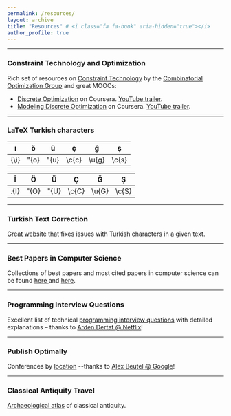 ```yaml
---
permalink: /resources/
layout: archive
title: "Resources" # <i class="fa fa-book" aria-hidden="true"></i> 
author_profile: true
---
```


---
### Constraint Technology and Optimization

Rich set of resources on [Constraint Technology](http://www.it.uu.se/research/group/astra/resources/constraint) by the [Combinatorial Optimization Group](http://www.it.uu.se/research/group/astra/) and great MOOCs:
* [Discrete Optimization](https://www.coursera.org/course/optimization) on Coursera. [YouTube trailer](https://www.youtube.com/watch?v=Y2Cv_cdKo0A). 
* [Modeling Discrete Optimization](https://www.coursera.org/course/modelingoptimization) on Coursera. [YouTube trailer](https://www.youtube.com/watch?v=mN-XvxgeDhc).

---

### LaTeX Turkish characters 


|    ı  |  ö    | ü     |   ç   |   ğ    |  ş    |
| ---- | ---- | ---- | ---- | ---- | ---- |
|   {\i} | \"{o} |   \"{u}     | \c{c}     |  \u{g}     |  \c{s}  |




|   İ  |  Ö   | Ü    |   Ç   |   Ğ   |  Ş   |
| ---- | ---- | ---- | ---- | ---- | ---- |
| \.{I} | \"{O} |  \"{U} | \c{C} | \u{G} |  \c{S}  |

---

### Turkish Text Correction 

[Great website](http://www.deasciifier.com/) that fixes issues with Turkish characters in a given text. 

---

### Best Papers in Computer Science


Collections of best papers and most cited papers in computer science can be found [here ](http://jeffhuang.com/best_paper_awards.html)and [here](https://aminer.org/bestpaper).

---

### Programming Interview Questions

Excellent list of technical [programming interview questions](http://www.ardendertat.com/2012/01/09/programming-interview-questions/) with detailed explanations – thanks to [Arden Dertat @ Netflix](http://www.ardendertat.com/)! 

------

### Publish Optimally

Conferences by [location](http://gradutrip.com/) --thanks to [Alex Beutel @ Google](http://alexbeutel.com/)!

------

### Classical Antiquity Travel

[Archaeological atlas](http://vici.org/) of classical antiquity.


